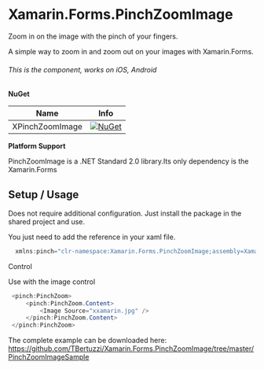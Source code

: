 # Xamarin.Forms.PinchZoomImage

Zoom in on the image with the pinch of your fingers.

A simple way to zoom in and zoom out on your images with Xamarin.Forms.

 ###### This is the component, works on iOS, Android
 
 **NuGet**

|Name|Info|
| ------------------- | :------------------: |
|XPinchZoomImage|[![NuGet](https://img.shields.io/badge/nuget-1.0.0-blue.svg)](https://www.nuget.org/packages/Xamarin.Forms.PinchZoomImage/)|

 
 **Platform Support**

PinchZoomImage is a .NET Standard 2.0 library.Its only dependency is the Xamarin.Forms

## Setup / Usage

Does not require additional configuration. Just install the package in the shared project and use.

You just need to add the reference in your xaml file.

```csharp
  xmlns:pinch="clr-namespace:Xamarin.Forms.PinchZoomImage;assembly=Xamarin.Forms.PinchZoomImage" 
```

Control

Use with the image control

```csharp
 <pinch:PinchZoom>
     <pinch:PinchZoom.Content>
         <Image Source="xxamarin.jpg" />
     </pinch:PinchZoom.Content>
 </pinch:PinchZoom>     
```

The complete example can be downloaded here: 
https://github.com/TBertuzzi/Xamarin.Forms.PinchZoomImage/tree/master/PinchZoomImageSample
